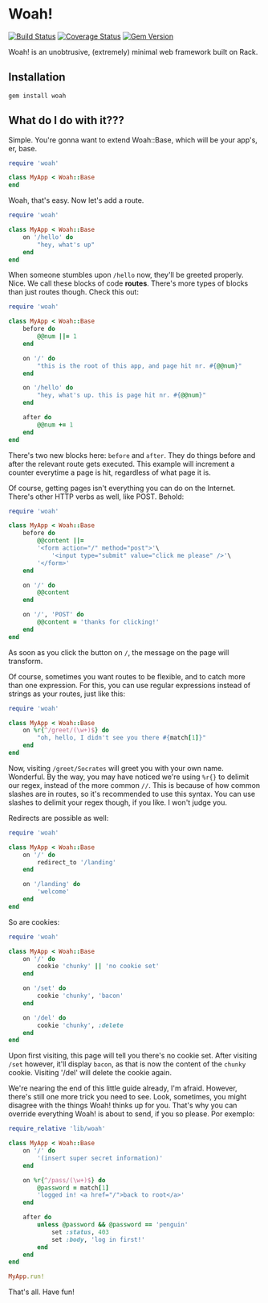 # Woah!
[![Build Status](https://travis-ci.org/knarka/woah.svg?branch=master)](https://travis-ci.org/knarka/woah)
[![Coverage Status](https://coveralls.io/repos/github/knarka/woah/badge.svg?branch=master)](https://coveralls.io/github/knarka/woah?branch=master)
[![Gem Version](https://badge.fury.io/rb/woah.svg)](https://badge.fury.io/rb/woah)

Woah! is an unobtrusive, (extremely) minimal web framework built on Rack.

## Installation
`gem install woah`

## What do I do with it???
Simple. You're gonna want to extend Woah::Base, which will be your app's, er, base.

```ruby
require 'woah'

class MyApp < Woah::Base
end
```

Woah, that's easy. Now let's add a route.

```ruby
require 'woah'

class MyApp < Woah::Base
	on '/hello' do
		"hey, what's up"
	end
end
```

When someone stumbles upon `/hello` now, they'll be greeted properly. Nice. We call these blocks of code **routes**. There's more types of blocks than just routes though. Check this out:

```ruby
require 'woah'

class MyApp < Woah::Base
	before do
		@@num ||= 1
	end

	on '/' do
		"this is the root of this app, and page hit nr. #{@@num}"
	end

	on '/hello' do
		"hey, what's up. this is page hit nr. #{@@num}"
	end

	after do
		@@num += 1
	end
end
```

There's two new blocks here: `before` and `after`. They do things before and after the relevant route gets executed. This example will increment a counter everytime a page is hit, regardless of what page it is.

Of course, getting pages isn't everything you can do on the Internet. There's other HTTP verbs as well, like POST. Behold:

```ruby
require 'woah'

class MyApp < Woah::Base
	before do
		@@content ||=
		'<form action="/" method="post">'\
			'<input type="submit" value="click me please" />'\
		'</form>'
	end

	on '/' do
		@@content
	end

	on '/', 'POST' do
		@@content = 'thanks for clicking!'
	end
end
```

As soon as you click the button on `/`, the message on the page will transform.

Of course, sometimes you want routes to be flexible, and to catch more than one expression. For this, you can use regular expressions instead of strings as your routes, just like this:

```ruby
require 'woah'

class MyApp < Woah::Base
	on %r{^/greet/(\w+)$} do
		"oh, hello, I didn't see you there #{match[1]}"
	end
end
```

Now, visiting `/greet/Socrates` will greet you with your own name. Wonderful. By the way, you may have noticed we're using `%r{}` to delimit our regex, instead of the more common `//`. This is because of how common slashes are in routes, so it's recommended to use this syntax. You can use slashes to delimit your regex though, if you like. I won't judge you.

Redirects are possible as well:

```ruby
require 'woah'

class MyApp < Woah::Base
	on '/' do
		redirect_to '/landing'
	end

	on '/landing' do
		'welcome'
	end
end
```

So are cookies:

```ruby
require 'woah'

class MyApp < Woah::Base
	on '/' do
		cookie 'chunky' || 'no cookie set'
	end

	on '/set' do
		cookie 'chunky', 'bacon'
	end

	on '/del' do
		cookie 'chunky', :delete
	end
end
```

Upon first visiting, this page will tell you there's no cookie set. After visiting `/set` however, it'll display `bacon`, as that is now the content of the `chunky` cookie. Visiting '/del' will delete the cookie again.

We're nearing the end of this little guide already, I'm afraid. However, there's still one more trick you need to see. Look, sometimes, you might disagree with the things Woah! thinks up for you. That's why you can override everything Woah! is about to send, if you so please. Por exemplo:

```ruby
require_relative 'lib/woah'

class MyApp < Woah::Base
	on '/' do
		'(insert super secret information)'
	end

	on %r{^/pass/(\w+)$} do
		@password = match[1]
		'logged in! <a href="/">back to root</a>'
	end

	after do
		unless @password && @password == 'penguin'
			set :status, 403
			set :body, 'log in first!'
		end
	end
end

MyApp.run!
```

That's all. Have fun!
